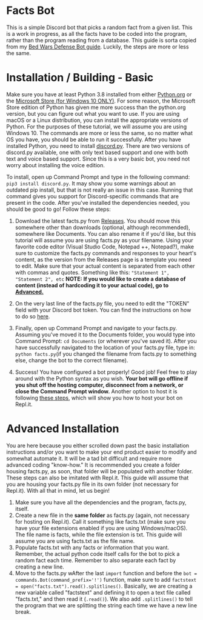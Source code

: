 
# Facts Bot
This is a simple Discord bot that picks a random fact from a given list. This is a work in progress, as all the facts have to be coded into the program, rather than the program reading from  a database. This guide is sorta copied from my [Bed Wars Defense Bot guide](https://github.com/AGaiki/Hypixel-Bed-Wars-Defense-Bot). Luckily, the steps are more or less the same.

# Installation / Building - Basic
Make sure you have at least Python 3.8 installed from either [Python.org](https://www.python.org/downloads/) or the [Microsoft Store (for Windows 10 ONLY)](https://www.microsoft.com/en-us/p/python-38/9mssztt1n39l?activetab=pivot:overviewtab). For some reason, the Microsoft Store edition of Python has given me more success than the python.org version, but you can figure out what you want to use. If you are using macOS or a Linux distribution, you can install the appropriate versions of Python. For the purposes of these tutorial, we will assume you are using Windows 10. The commands are more or less the same, so no matter what OS you have, you should be able to run it successfully. After you have installed Python, you need to install [discord.py](https://pypi.org/project/discord.py/). There are two versions of discord.py available, one with only text based support and one with both text and voice based support. Since this is a very basic bot, you need not worry about installing the voice edition. 

To install, open up Command Prompt and type in the following command: 
`pip3 install discord.py`. It may show you some warnings about an outdated pip install, but that is not really an issue in this case. Running that command gives you support for Discord-specific commands that are present in the code. After you've installed the dependencies needed, you should be good to go! Follow these steps:

 1. Download the latest facts.py from [Releases](https://github.com/AGaiki/Facts-Bot/releases). You should move this somewhere other than downloads (optional, although recommended), somewhere like Documents. You can also rename it if you'd like, but this tutorial will assume you are using facts.py as your filename. Using your favorite code editor (Visual Studio Code, 
Notepad ++, Notepad?), make sure to customize the facts.py commands and responses to your heart's content, as the version from the Releases page is a template you need to edit. Make sure that your actual content is separated from each other with commas and quotes. Something like this: `"Statement 1",
 "Statement 2", etc`
 **NOTE: If you would like to create a database of content (instead of hardcoding it to your actual code), go to [Advanced.](https://github.com/AGaiki/Facts-Bot#advanced-installation)**
 3. On the very last line of the facts.py file, you need to edit the "TOKEN" field with your Discord bot token. You can find the instructions on how to do so [here](https://discordpy.readthedocs.io/en/latest/discord.html).

 4. Finally, open up Command Prompt and navigate to your facts.py. Assuming you've moved it to the Documents folder, you would type into Command Prompt: 
 `cd Documents` (or wherever you've saved it). After you have successfully navigated to the location of your facts.py file, type in: `python facts.py`(if you changed the filename from facts.py to something else, change the bot to the correct filename).
 5. Success! You have configured a bot properly! Good job! Feel free to play around with the Python syntax as you wish. **Your bot will go offline if you shut off the hosting computer, disconnect from a network, or close the Command Prompt window.** Another option to host it is following [these steps](https://github.com/AGaiki/Hypixel-Bed-Wars-Defense-Bot), which will show you how to host your bot on Repl.it.

# Advanced Installation
You are here because you either scrolled down past the basic installation instructions and/or you want to make your end product easier to modify and somewhat automate it. It will be a tad bit difficult and require more advanced coding "know-how." It is recommended you create a folder housing facts.py, as soon, that folder will be populated with another folder. These steps can also be imitated with Repl.it. This guide will assume that you are housing your facts.py file in its own folder (not necessary for Repl.it). With all that in mind, let us begin!
 

 1. Make sure you have all the dependencies and the program, facts.py, itself.
 2. Create a new file in the **same folder** as facts.py (again, not necessary for hosting on Repl.it). Call it something like facts.txt (make sure you have your file extensions enabled if you are using Windows/macOS). The file name is facts, while the file extension is txt. This guide will assume you are using facts.txt as the file name.
 3. Populate facts.txt with any facts or information that you want. Remember, the actual python code itself calls for the bot to pick a random fact each time. Remember to also separate each fact by creating a new line.
 4. Move to the facts.py wAfter the last `import` function and before the `bot = commands.Bot(command_prefix='!')` function, make sure to add `factstext = open("facts.txt").read().splitlines()`. Basically, we are creating a new variable called "factstext" and defining it to open a text file called "facts.txt," and then read it (`.read()`). We also add `.splitlines()` to tell the program that we are splitting the string each time we have a new line break.
 

<!--stackedit_data:
eyJoaXN0b3J5IjpbLTQ2MTE4MDgyMSwtNzgyNTM0NTYsNzE3OD
gyOTg0LDk3MTg4MTM0NiwyMDE1ODgwLC0xODQ4MTE0OTVdfQ==

-->
